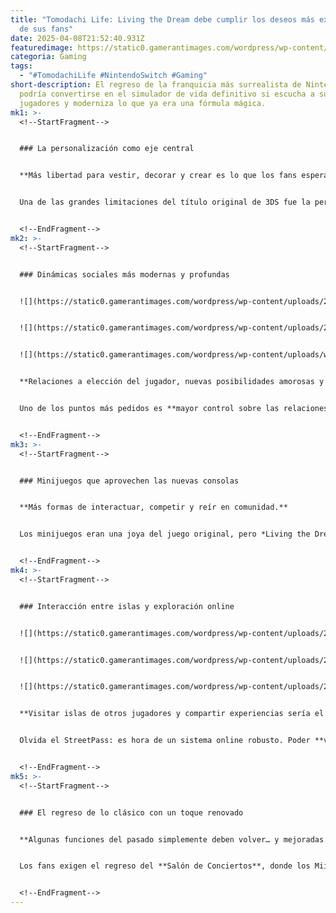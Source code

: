 ```yaml
---
title: "Tomodachi Life: Living the Dream debe cumplir los deseos más excéntricos
  de sus fans"
date: 2025-04-08T21:52:40.931Z
featuredimage: https://static0.gamerantimages.com/wordpress/wp-content/uploads/wm/2025/04/tomodachi-life-living-the-dream-wish-list.jpg?q=70&fit=crop&w=1140&h=&dpr=1
categoria: Gaming
tags:
  - "#TomodachiLife #NintendoSwitch #Gaming"
short-description: El regreso de la franquicia más surrealista de Nintendo
  podría convertirse en el simulador de vida definitivo si escucha a sus
  jugadores y moderniza lo que ya era una fórmula mágica.
mk1: >-
  <!--StartFragment-->


  ### La personalización como eje central


  **Más libertad para vestir, decorar y crear es lo que los fans esperan en esta nueva entrega.**


  Una de las grandes limitaciones del título original de 3DS fue la personalización. En *Living the Dream*, los jugadores sueñan con **mezclar y combinar ropa**, accesorios y estilos, sin estar atados a outfits fijos. Además, la posibilidad de **diseñar cada rincón del hogar de los Miis** —como en *Disney Dreamlight Valley*— añadiría una capa de creatividad completamente nueva. Desde habitaciones caóticas hasta estilos refinados, el límite sería la imaginación.


  <!--EndFragment-->
mk2: >-
  <!--StartFragment-->


  ### Dinámicas sociales más modernas y profundas


  ![](https://static0.gamerantimages.com/wordpress/wp-content/uploads/2025/03/tomodachi-life-living-the-dream-nintendo-image-2.jpg?q=49&fit=crop&w=750&h=422&dpr=2)


  ![](https://static0.gamerantimages.com/wordpress/wp-content/uploads/2025/03/mii-group-tomodachi-life-living-the-dream.jpg?q=49&fit=crop&w=750&h=422&dpr=2)


  ![](https://static0.gamerantimages.com/wordpress/wp-content/uploads/wm/2025/04/tomodachi-life-islander-miis-with-ears.jpg?q=49&fit=crop&w=750&h=422&dpr=2)


  **Relaciones a elección del jugador, nuevas posibilidades amorosas y mucho más drama isleño.**


  Uno de los puntos más pedidos es **mayor control sobre las relaciones**. En lugar de ver cómo los Miis deciden todo por sí mismos, los jugadores quieren intervenir: ¿quién sale con quién?, ¿cuándo?, ¿cómo se desarrollan los vínculos? Además, los fans esperan **relaciones más inclusivas**, con opciones para el amor entre cualquier género. Nintendo tiene la oportunidad de demostrar que ha escuchado a su comunidad con un sistema de relaciones que refleje la realidad actual.


  <!--EndFragment-->
mk3: >-
  <!--StartFragment-->


  ### Minijuegos que aprovechen las nuevas consolas


  **Más formas de interactuar, competir y reír en comunidad.**


  Los minijuegos eran una joya del juego original, pero *Living the Dream* puede ir mucho más allá. **Competencias de cocina, shows de talento, juegos cooperativos online**, y mecánicas que aprovechen los Joy-Con o incluso la cámara del Switch 2 podrían hacer que las sesiones de juego sean más variadas. Esta expansión también invita a incluir funciones online para compartir el caos con otros jugadores.


  <!--EndFragment-->
mk4: >-
  <!--StartFragment-->


  ### Interacción entre islas y exploración online


  ![](https://static0.gamerantimages.com/wordpress/wp-content/uploads/2024/12/multiple-miis-dance-in-front-of-a-sign-for-a-rap-battle-in-tomodachi-life.jpg?q=49&fit=crop&w=750&h=422&dpr=2)


  ![](https://static0.gamerantimages.com/wordpress/wp-content/uploads/2024/12/a-mii-in-a-space-suit-stands-on-a-dancefloor-in-tomodachi-life.jpg?q=49&fit=crop&w=750&h=422&dpr=2)


  ![](https://static0.gamerantimages.com/wordpress/wp-content/uploads/2024/12/multiple-miis-in-various-poses-frame-the-logo-for-tomodachi-life.jpg?q=49&fit=crop&w=750&h=422&dpr=2)


  **Visitar islas de otros jugadores y compartir experiencias sería el próximo paso lógico.**


  Olvida el StreetPass: es hora de un sistema online robusto. Poder **visitar islas ajenas, participar en eventos comunes o incluso intercambiar Miis**, convertiría a Tomodachi en un ecosistema vivo. Las posibilidades son infinitas, desde crear canciones en conjunto hasta presenciar el caos amoroso de los Miis de otros jugadores. El Switch Online es el compañero perfecto para darle vida a esta propuesta.


  <!--EndFragment-->
mk5: >-
  <!--StartFragment-->


  ### El regreso de lo clásico con un toque renovado


  **Algunas funciones del pasado simplemente deben volver… y mejoradas.**


  Los fans exigen el regreso del **Salón de Conciertos**, donde los Miis pueden formar bandas y cantar con coreografías y géneros nuevos. También debe regresar el **Noticiero Diario**, pero ahora con anclas personalizables, temas editables y datos reales del jugador, como logros o eventos isleños. Estas funciones eran absurdas, encantadoras y parte esencial del encanto de Tomodachi.


  <!--EndFragment-->
---
```


